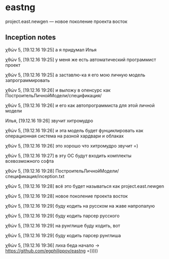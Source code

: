 # eastng
project.east.newgen — новое поколение проекта восток

## Inception notes

χθών 5, [19.12.16 19:25]
а я придумал Илья

χθών 5, [19.12.16 19:25]
у меня же есть автоматический программист проект

χθών 5, [19.12.16 19:25]
а заставлю-ка я его мою личную модель запрограммировать

χθών 5, [19.12.16 19:26]
и выложу в опенсурс как ПостроительЛичнойМодели/спецификация/

χθών 5, [19.12.16 19:26]
и его как автопрограммиста для этой личной модели

Илья, [19.12.16 19:26]
звучит хитромудро

χθών 5, [19.12.16 19:26]
и эта модель будет фунциклировать как операционная система на разной хардвари и облаках

χθών 5, [19.12.16 19:26]
это хорошо что хитромудро звучит =)

χθών 5, [19.12.16 19:27]
в эту ОС будут входить комплекты всевозможного софта

χθών 5, [19.12.16 19:28]
ПостроительЛичнойМодели/спецификация/inception.txt

χθών 5, [19.12.16 19:28]
всё это будет называться как project.east.newgen

χθών 5, [19.12.16 19:28]
новое поколение проекта восток

χθών 5, [19.12.16 19:29]
буду кодить на русском на жаве напропалую

χθών 5, [19.12.16 19:29]
буду кодить парсер русского

χθών 5, [19.12.16 19:29]
на рунглише буду кодить, вот

χθών 5, [19.12.16 19:29]
буду кодить парсер рунглиша

χθών 5, [19.12.16 19:36]
лиха беда начало → https://github.com/egphilippov/eastng =)))))
